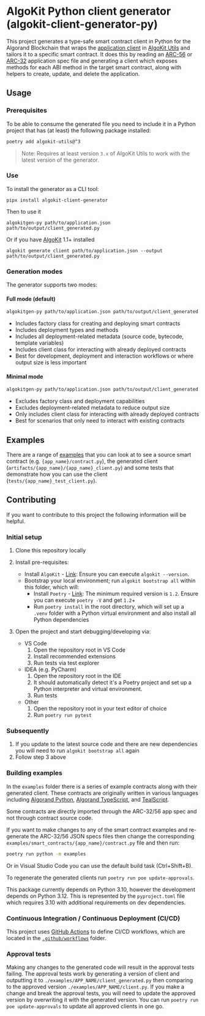 # AlgoKit Python client generator (algokit-client-generator-py)

This project generates a type-safe smart contract client in Python for the Algorand Blockchain that wraps the [application client](https://algorandfoundation.github.io/algokit-utils-py/html/apidocs/algokit_utils/algokit_utils.html#algokit_utils.ApplicationClient) in [AlgoKit Utils](https://github.com/algorandfoundation/algokit-utils-py) and tailors it to a specific smart contract. It does this by reading an [ARC-56](https://github.com/algorandfoundation/ARCs/pull/258) or [ARC-32](https://github.com/algorandfoundation/ARCs/blob/main/ARCs/arc-0032.md) application spec file and generating a client which exposes methods for each ABI method in the target smart contract, along with helpers to create, update, and delete the application.

## Usage

### Prerequisites

To be able to consume the generated file you need to include it in a Python project that has (at least) the following package installed:

```bash
poetry add algokit-utils@^3
```

> Note: Requires at least version `3.x` of AlgoKit Utils to work with the latest version of the generator.

### Use

To install the generator as a CLI tool:

```
pipx install algokit-client-generator
```

Then to use it

```
algokitgen-py path/to/application.json path/to/output/client_generated.py
```

Or if you have [AlgoKit](https://github.com/algorandfoundation/algokit-cli) 1.1+ installed

```commandline
algokit generate client path/to/application.json --output path/to/output/client_generated.py
```

### Generation modes

The generator supports two modes:

#### Full mode (default)

```bash
algokitgen-py path/to/application.json path/to/output/client_generated.py
```

-   Includes factory class for creating and deploying smart contracts
-   Includes deployment types and methods
-   Includes all deployment-related metadata (source code, bytecode, template variables)
-   Includes client class for interacting with already deployed contracts
-   Best for development, deployment and interaction workflows or where output size is less important

#### Minimal mode

```bash
algokitgen-py path/to/application.json path/to/output/client_generated.py --mode minimal
```

-   Excludes factory class and deployment capabilities
-   Excludes deployment-related metadata to reduce output size
-   Only includes client class for interacting with already deployed contracts
-   Best for scenarios that only need to interact with existing contracts

## Examples

There are a range of [examples](./examples) that you can look at to see a source smart contract (e.g. `{app_name}/contract.py`), the generated client (`artifacts/{app_name}/{app_name}_client.py`) and some tests that demonstrate how you can use the client (`tests/{app_name}_test_client.py`).

## Contributing

If you want to contribute to this project the following information will be helpful.

### Initial setup

1. Clone this repository locally
2. Install pre-requisites:

    - Install `AlgoKit` - [Link](https://github.com/algorandfoundation/algokit-cli#install): Ensure you can execute `algokit --version`.
    - Bootstrap your local environment; run `algokit bootstrap all` within this folder, which will:
        - Install `Poetry` - [Link](https://python-poetry.org/docs/#installation): The minimum required version is `1.2`. Ensure you can execute `poetry -V` and get `1.2`+
        - Run `poetry install` in the root directory, which will set up a `.venv` folder with a Python virtual environment and also install all Python dependencies

3. Open the project and start debugging/developing via:
    - VS Code
        1. Open the repository root in VS Code
        2. Install recommended extensions
        3. Run tests via test explorer
    - IDEA (e.g. PyCharm)
        1. Open the repository root in the IDE
        2. It should automatically detect it's a Poetry project and set up a Python interpreter and virtual environment.
        3. Run tests
    - Other
        1. Open the repository root in your text editor of choice
        2. Run `poetry run pytest`

### Subsequently

1. If you update to the latest source code and there are new dependencies you will need to run `algokit bootstrap all` again
2. Follow step 3 above

### Building examples

In the `examples` folder there is a series of example contracts along with their generated client. These contracts are originally written in various languages including [Algorand Python](https://github.com/algorandfoundation/puya), [Algorand TypeScript](https://github.com/algorandfoundation/puya-ts), and [TealScript](https://github.com/algorandfoundation/TEALScript).

Some contracts are directly imported through the ARC-32/56 app spec and not through contract source code.

If you want to make changes to any of the smart contract examples and re-generate the ARC-32/56 JSON specs files then change the corresponding `examples/smart_contracts/{app_name}/contract.py` file and then run:

```bash
poetry run python -m examples
```

Or in Visual Studio Code you can use the default build task (Ctrl+Shift+B).

To regenerate the generated clients run `poetry run poe update-approvals`.

This package currently depends on Python 3.10, however the development depends on Python 3.12. This is represented by the `pyproject.toml` file which requires 3.10 with additional requirements on dev dependencies.

### Continuous Integration / Continuous Deployment (CI/CD)

This project uses [GitHub Actions](https://docs.github.com/en/actions/learn-github-actions/understanding-github-actions) to define CI/CD workflows, which are located in the [`.github/workflows`](./.github/workflows) folder.

### Approval tests

Making any changes to the generated code will result in the approval tests failing. The approval tests work by generating a version of client and outputting it to `./examples/APP_NAME/client_generated.py` then comparing to the approved version `./examples/APP_NAME/client.py`. If you make a change and break the approval tests, you will need to update the approved version by overwriting it with the generated version. You can run `poetry run poe update-approvals` to update all approved clients in one go.
